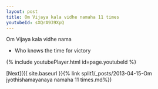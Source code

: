 ```yaml
---
layout: post
title: Om Vijaya kala vidhe namaha 11 times
youtubeId: sXQrA939XpQ
---
```

 
 
Om Vijaya kala vidhe nama 
 
 -  Who knows the time for victory 
 
  
 
  
 
 
 
 
 
 


{% include youtubePlayer.html id=page.youtubeId %}
 
[Next]({{ site.baseurl }}{% link  split1/_posts/2013-04-15-Om jyothishamayanaya namaha 11 times.md%})
 
